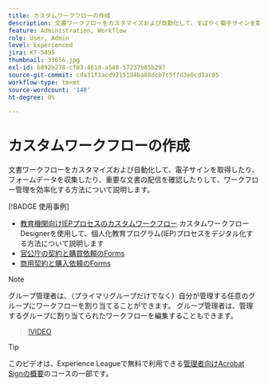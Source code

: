 ```yaml
---
title: カスタムワークフローの作成
description: 文書ワークフローをカスタマイズおよび自動化して、すばやく電子サインを取得し、フォームデータを収集する方法について説明します
feature: Administration, Workflow
role: User, Admin
level: Experienced
jira: KT-5495
thumbnail: 33656.jpg
exl-id: b892b278-cf83-461d-a548-57237b85b297
source-git-commit: cda31f3acd9215184ba88dcb7c5ffd3e0cd3ac05
workflow-type: tm+mt
source-wordcount: '140'
ht-degree: 0%

---
```


# カスタムワークフローの作成

文書ワークフローをカスタマイズおよび自動化して、電子サインを取得したり、フォームデータを収集したり、重要な文書の配信を確認したりして、ワークフロー管理を効率化する方法について説明します。

[!BADGE 使用事例]

* [教育機関向けIEPプロセスのカスタムワークフロー](https://experienceleague.adobe.com/docs/document-cloud-learn/sign-learning-hub/expand/recipes/edu/usecase-edu-iep.html?lang=en)
カスタムワークフローDesignerを使用して、個人化教育プログラム(IEP)プロセスをデジタル化する方法について説明します
* [官公庁の契約と購買依頼のForms](https://experienceleague.adobe.com/docs/document-cloud-learn/sign-learning-hub/expand/recipes/gov/usecasegovcontracts.html?lang=en)
* [商用契約と購入依頼のForms](https://experienceleague.adobe.com/docs/document-cloud-learn/sign-learning-hub/expand/recipes/com/usecasecomcontracts.html?lang=en)

>[!NOTE]
>
グループ管理者は、（プライマリグループだけでなく）自分が管理する任意のグループにワークフローを割り当てることができます。 グループ管理者は、管理するグループに割り当てられたワークフローを編集することもできます。

>[!VIDEO](https://video.tv.adobe.com/v/33656?quality=12&learn=on&hidetitle=true)

>[!TIP]
>
このビデオは、Experience Leagueで無料で利用できる[管理者向けAcrobat Signの概要](https://experienceleague.adobe.com/?recommended=Sign-A-1-2020.2)のコースの一部です。
